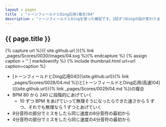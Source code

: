 ```yaml
---
layout : pages
title  : "トーンフィールドとDing応用(複合)04"
description : "トーンフィールドとDingを使った練習です。1回ずつDingの指が変わります。途中で8分に変わります。4分でも8分でもきれいに鳴らせるようにしましょう。"
---
```


## {{ page.title }}

{% capture url %}{{ site.github.url }}{% link _pages/Scores/0030/images/04.svg %}{% endcapture %}
{% assign caption = '' | markdownify %}
{% include thumbnail.html url=url caption=caption %}

* [トーンフィールドとDing応用04]({{site.github.url}}{% link _pages/Scores/0028/04.md %})と[トーンフィールドとDing応用(高速)04]({{site.github.url}}{% link _pages/Scores/0029/04.md %})の複合
* BPM 80 から 240 に段階的にあげていく
  * 10 ずつ BPM をあげていって無理そうになったらできた速さから 5 ずつ、それでも無理なら 1 ずつとあげていく
* 8分音符の部分でミスをしたら同じ速度の8分音符の最初から
* 4分音符の部分でミスをしたら同じ速度の4分音符の最初から